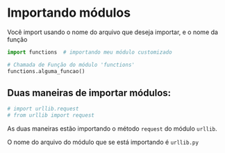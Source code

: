 # Importando módulos

Você import usando o nome do arquivo que deseja importar, e o nome da função

```python
import functions  # importando meu módulo customizado

# Chamada de Função do módulo 'functions'
functions.alguma_funcao()
```

## Duas maneiras de importar módulos:

```python
# import urllib.request
# from urllib import request
```

As duas maneiras estão importando o método `request` do módulo `urllib`.

O nome do arquivo do módulo que se está importando é `urllib.py`
